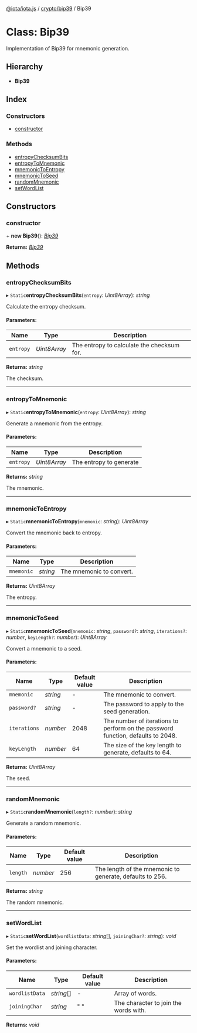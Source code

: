 [@iota/iota.js](../README.md) / [crypto/bip39](../modules/crypto_bip39.md) / Bip39

# Class: Bip39

Implementation of Bip39 for mnemonic generation.

## Hierarchy

* **Bip39**

## Index

### Constructors

* [constructor](crypto_bip39.bip39.md#constructor)

### Methods

* [entropyChecksumBits](crypto_bip39.bip39.md#entropychecksumbits)
* [entropyToMnemonic](crypto_bip39.bip39.md#entropytomnemonic)
* [mnemonicToEntropy](crypto_bip39.bip39.md#mnemonictoentropy)
* [mnemonicToSeed](crypto_bip39.bip39.md#mnemonictoseed)
* [randomMnemonic](crypto_bip39.bip39.md#randommnemonic)
* [setWordList](crypto_bip39.bip39.md#setwordlist)

## Constructors

### constructor

\+ **new Bip39**(): [*Bip39*](crypto_bip39.bip39.md)

**Returns:** [*Bip39*](crypto_bip39.bip39.md)

## Methods

### entropyChecksumBits

▸ `Static`**entropyChecksumBits**(`entropy`: *Uint8Array*): *string*

Calculate the entropy checksum.

#### Parameters:

Name | Type | Description |
------ | ------ | ------ |
`entropy` | *Uint8Array* | The entropy to calculate the checksum for.   |

**Returns:** *string*

The checksum.

___

### entropyToMnemonic

▸ `Static`**entropyToMnemonic**(`entropy`: *Uint8Array*): *string*

Generate a mnemonic from the entropy.

#### Parameters:

Name | Type | Description |
------ | ------ | ------ |
`entropy` | *Uint8Array* | The entropy to generate   |

**Returns:** *string*

The mnemonic.

___

### mnemonicToEntropy

▸ `Static`**mnemonicToEntropy**(`mnemonic`: *string*): *Uint8Array*

Convert the mnemonic back to entropy.

#### Parameters:

Name | Type | Description |
------ | ------ | ------ |
`mnemonic` | *string* | The mnemonic to convert.   |

**Returns:** *Uint8Array*

The entropy.

___

### mnemonicToSeed

▸ `Static`**mnemonicToSeed**(`mnemonic`: *string*, `password?`: *string*, `iterations?`: *number*, `keyLength?`: *number*): *Uint8Array*

Convert a mnemonic to a seed.

#### Parameters:

Name | Type | Default value | Description |
------ | ------ | ------ | ------ |
`mnemonic` | *string* | - | The mnemonic to convert.   |
`password?` | *string* | - | The password to apply to the seed generation.   |
`iterations` | *number* | 2048 | The number of iterations to perform on the password function, defaults to 2048.   |
`keyLength` | *number* | 64 | The size of the key length to generate, defaults to 64.   |

**Returns:** *Uint8Array*

The seed.

___

### randomMnemonic

▸ `Static`**randomMnemonic**(`length?`: *number*): *string*

Generate a random mnemonic.

#### Parameters:

Name | Type | Default value | Description |
------ | ------ | ------ | ------ |
`length` | *number* | 256 | The length of the mnemonic to generate, defaults to 256.   |

**Returns:** *string*

The random mnemonic.

___

### setWordList

▸ `Static`**setWordList**(`wordlistData`: *string*[], `joiningChar?`: *string*): *void*

Set the wordlist and joining character.

#### Parameters:

Name | Type | Default value | Description |
------ | ------ | ------ | ------ |
`wordlistData` | *string*[] | - | Array of words.   |
`joiningChar` | *string* | " " | The character to join the words with.    |

**Returns:** *void*
